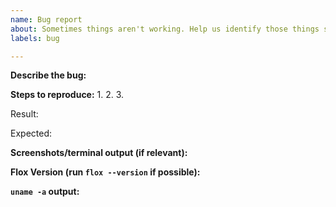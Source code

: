 ```yaml
---
name: Bug report
about: Sometimes things aren't working. Help us identify those things so we can fix them!
labels: bug

---
```


**Describe the bug:**

**Steps to reproduce:**
1.
2.
3.

Result:

Expected:


**Screenshots/terminal output (if relevant):**

**Flox Version (run `flox --version` if possible):**

**`uname -a` output:**
